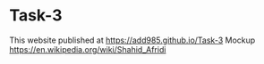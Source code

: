 # Task-3
This website published at https://add985.github.io/Task-3
Mockup https://en.wikipedia.org/wiki/Shahid_Afridi
